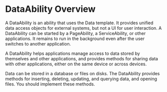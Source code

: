 # DataAbility Overview
<!--Kit: Ability Kit-->
<!--Subsystem: Ability-->
<!--Owner: @xialiangwei-->
<!--Designer: @jsjzju-->
<!--Tester: @lixueqing513-->
<!--Adviser: @huipeizi-->


A DataAbility is an ability that uses the Data template. It provides unified data access objects for external systems, but not a UI for user interaction. A DataAbility can be started by a PageAbility, a ServiceAbility, or other applications. It remains to run in the background even after the user switches to another application.


A DataAbility helps applications manage access to data stored by themselves and other applications, and provides methods for sharing data with other applications, either on the same device or across devices.


Data can be stored in a database or files on disks. The DataAbility provides methods for inserting, deleting, updating, and querying data, and opening files. You should implement these methods.

